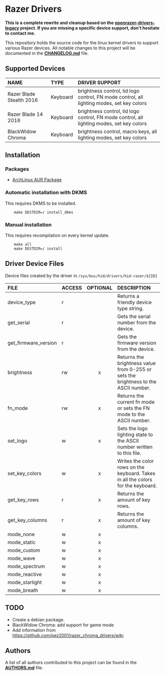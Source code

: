 # Razer Drivers

**This is a complete rewrite and cleanup based on the [openrazer-drivers-legacy](https://github.com/openrazer/openrazer-drivers-legacy) project. If you are missing a specific device support, don't hesitate to contact me.**

This repository holds the source code for the linux kernel drivers to support various Razer devices.
All notable changes to this project will be documented in the **[CHANGELOG.md](CHANGELOG.md)** file.


## Supported Devices

| NAME                     | TYPE     | DRIVER SUPPORT                                                                            |
|:-------------------------|:---------|:------------------------------------------------------------------------------------------|
| Razer Blade Stealth 2016 | Keyboard | brightness control, lid logo control, FN mode control, all lighting modes, set key colors |
| Razer Blade 14 2016      | Keyboard | brightness control, lid logo control, FN mode control, all lighting modes, set key colors |
| BlackWidow Chroma        | Keyboard | brightness control, macro keys, all lighting modes, set key colors                        |


## Installation

### Packages

- [ArchLinux AUR Package](https://aur.archlinux.org/packages/razer-drivers-dkms/)

### Automatic installation with DKMS

This requires DKMS to be installed.

```
    make DESTDIR=/ install_dkms
```

### Manual installation

This requires recompilation on every kernel update.

```
    make all
    make DESTDIR=/ install
```


## Driver Device Files

Device files created by the driver in `/sys/bus/hid/drivers/hid-razer/${ID}`


| FILE                 | ACCESS | OPTIONAL | DESCRIPTION                                                                         |
|:---------------------|:-------|:--------:|:------------------------------------------------------------------------------------|
| device_type          | r      |          | Returns a friendly device type string.                                              |
| get_serial           | r      |          | Gets the serial number from the device.                                             |
| get_firmware_version | r      |          | Gets the firmware version from the device.                                          |
| brightness           | rw     |    x     | Returns the brightness value from 0-255 or sets the brightness to the ASCII number. |
| fn_mode              | rw     |    x     | Returns the current fn mode or sets the FN mode to the ASCII number.                |
| set_logo             | w      |    x     | Sets the logo lighting state to the ASCII number written to this file.              |
| set_key_colors       | w      |    x     | Writes the color rows on the keyboard. Takes in all the colors for the keyboard.    |
| get_key_rows         | r      |    x     | Returns the amount of key rows.                                                     |
| get_key_columns      | r      |    x     | Returns the amount of key columns.                                                  |
| mode_none            | w      |    x     |                                                                                     |
| mode_static          | w      |    x     |                                                                                     |
| mode_custom          | w      |    x     |                                                                                     |
| mode_wave            | w      |    x     |                                                                                     |
| mode_spectrum        | w      |    x     |                                                                                     |
| mode_reactive        | w      |    x     |                                                                                     |
| mode_starlight       | w      |    x     |                                                                                     |
| mode_breath          | w      |    x     |                                                                                     |


## TODO

- Create a debian package.
- BlackWidow Chroma: add support for game mode
- Add information from https://github.com/pez2001/razer_chroma_drivers/wiki


## Authors

A list of all authors contributed to this project can be found in the **[AUTHORS.md](AUTHORS.md)** file.
